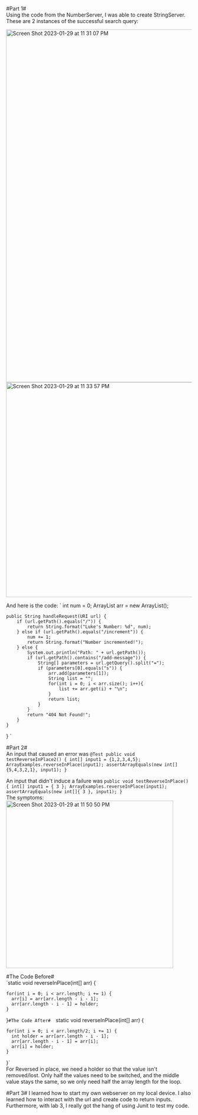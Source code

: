 #Part 1#  
Using the code from the NumberServer, I was able to create StringServer. 
These are 2 instances of the successful search query: 

<img width="954" alt="Screen Shot 2023-01-29 at 11 31 07 PM" src="https://user-images.githubusercontent.com/122496000/215415838-513803f7-fedd-48da-b90d-c527682953c5.png">

<img width="581" alt="Screen Shot 2023-01-29 at 11 33 57 PM" src="https://user-images.githubusercontent.com/122496000/215415885-37ad2f48-f6fb-40ce-ac17-0b22f4573b0c.png">

And here is the code: 
`   int num = 0;
    ArrayList<String> arr = new ArrayList<String>();
    

    public String handleRequest(URI url) {
        if (url.getPath().equals("/")) {
            return String.format("Luke's Number: %d", num);
        } else if (url.getPath().equals("/increment")) {
            num += 1;
            return String.format("Number incremented!");
        } else {
            System.out.println("Path: " + url.getPath());
            if (url.getPath().contains("/add-message")) {
                String[] parameters = url.getQuery().split("=");
                if (parameters[0].equals("s")) {
                    arr.add(parameters[1]);
                    String list = "";
                    for(int i = 0; i < arr.size(); i++){
                        list += arr.get(i) + "\n";
                    }
                    return list;
                }
            }
            return "404 Not Found!";
        }
    }
}
`

#Part 2#  
An input that caused an error was
`
@Test
  public void testReverseInPlace2() {
    int[] input1 = {1,2,3,4,5};
    ArrayExamples.reverseInPlace(input1);
    assertArrayEquals(new int[]{5,4,3,2,1}, input1);
  }
` <br /> 
  
  An input that didn't induce a failure was
  `public void testReverseInPlace() {
    int[] input1 = { 3 };
    ArrayExamples.reverseInPlace(input1);
    assertArrayEquals(new int[]{ 3 }, input1);
	}`  <br/>
  The symptoms: 
  <img width="453" alt="Screen Shot 2023-01-29 at 11 50 50 PM" src="https://user-images.githubusercontent.com/122496000/215418453-4a5c1914-5327-45cf-9e11-36131334b76b.png">  
  
#The Code Before#  
`static void reverseInPlace(int[] arr) {
    
    for(int i = 0; i < arr.length; i += 1) {
      arr[i] = arr[arr.length - i - 1];
      arr[arr.length - i - 1] = holder;
    }
  }`
  #The Code After#  
  `static void reverseInPlace(int[] arr) {
   
    for(int i = 0; i < arr.length/2; i += 1) {
      int holder = arr[arr.length - i - 1];
      arr[arr.length - i - 1] = arr[i];
      arr[i] = holder;
    }
  }`  
For Reversed in place, we need a holder so that the value isn't removed/lost. 
Only half the values need to be switched, and the middle value stays the same, so we
only need half the array length for the loop. <br />

#Part 3#
I learned how to start my own webserver on my local device. I also learned how to interact with the url and create code to return inputs.  
Furthermore, with lab 3, I really got the hang of using Junit to test my code. 


